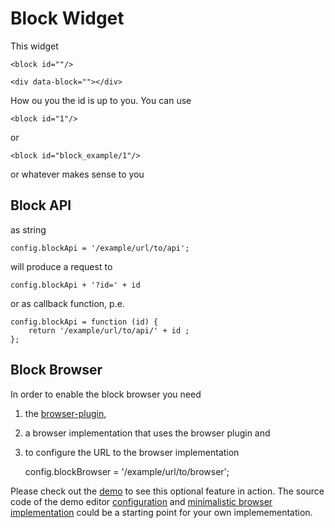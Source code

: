 # Block Widget

This widget

    <block id=""/>

    <div data-block=""></div>

How ou you the id is up to you. You can use

    <block id="1"/>

or

    <block id="block_example/1"/>

or whatever makes sense to you

## Block API

as string

    config.blockApi = '/example/url/to/api';

will produce a request to

    config.blockApi + '?id=' + id

or as callback function, p.e.

    config.blockApi = function (id) {
        return '/example/url/to/api/' + id ;
    };

## Block Browser

In order to enable the block browser you need

1. the [browser-plugin](https://ckeditor.com/cke4/addon/browser),
2. a browser implementation that uses the browser plugin and
3. to configure the URL to the browser implementation


    config.blockBrowser = '/example/url/to/browser';

Please check out the [demo](https://akilli.github.io/rte/ck4) to see this optional feature in action. The source code of the demo editor [configuration](https://github.com/akilli/rte/blob/master/ck4/index.js) and [minimalistic browser implementation](https://github.com/akilli/rte/tree/master/browser) could be a starting point for your own implemementation. 
